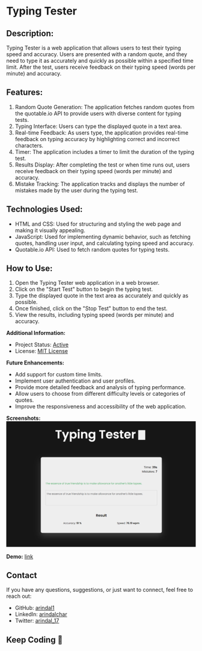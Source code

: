 # Typing Tester

## Description:
Typing Tester is a web application that allows users to test their typing speed and accuracy. Users are presented with a random quote, and they need to type it as accurately and quickly as possible within a specified time limit. After the test, users receive feedback on their typing speed (words per minute) and accuracy.

## Features:
1. Random Quote Generation: The application fetches random quotes from the quotable.io API to provide users with diverse content for typing tests.
2. Typing Interface: Users can type the displayed quote in a text area.
3. Real-time Feedback: As users type, the application provides real-time feedback on typing accuracy by highlighting correct and incorrect characters.
4. Timer: The application includes a timer to limit the duration of the typing test.
5. Results Display: After completing the test or when time runs out, users receive feedback on their typing speed (words per minute) and accuracy.
6. Mistake Tracking: The application tracks and displays the number of mistakes made by the user during the typing test.

## Technologies Used:
- HTML and CSS: Used for structuring and styling the web page and making it visually appealing.
- JavaScript: Used for implementing dynamic behavior, such as fetching quotes, handling user input, and calculating typing speed and accuracy.
- Quotable.io API: Used to fetch random quotes for typing tests.

## How to Use:
1. Open the Typing Tester web application in a web browser.
2. Click on the "Start Test" button to begin the typing test.
3. Type the displayed quote in the text area as accurately and quickly as possible.
4. Once finished, click on the "Stop Test" button to end the test.
5. View the results, including typing speed (words per minute) and accuracy.

**Additional Information:**
- Project Status: [Active](https://arindal1.github.io/typing-tester-webapp/)
- License: [MIT License](LICENSE)

**Future Enhancements:**
- Add support for custom time limits.
- Implement user authentication and user profiles.
- Provide more detailed feedback and analysis of typing performance.
- Allow users to choose from different difficulty levels or categories of quotes.
- Improve the responsiveness and accessibility of the web application.

**Screenshots:** <br>
![image](res/1.png)

**Demo:** [link](https://arindal1.github.io/typing-tester-webapp/)

## Contact

If you have any questions, suggestions, or just want to connect, feel free to reach out:

- GitHub: [arindal1](https://github.com/arindal1)
- LinkedIn: [arindalchar](https://www.linkedin.com/in/arindalchar/)
- Twitter: [arindal_17](https://twitter.com/arindal_17)

## Keep Coding 🚀
